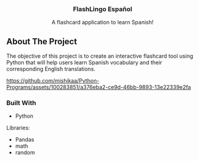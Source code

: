 <h3 align="center">FlashLingo Español</h3>

<p align="center">
    A flashcard application to learn Spanish!
</p>


<!-- ABOUT THE PROJECT -->
## About The Project

The objective of this project is to create an interactive flashcard tool using Python that will help users learn Spanish vocabulary and their corresponding English translations.


https://github.com/mishikaa/Python-Programs/assets/100283851/a376eba2-ce9d-46bb-9893-13e22339e2fa


### Built With

* Python
  
 Libraries:
* Pandas
* math
* random
